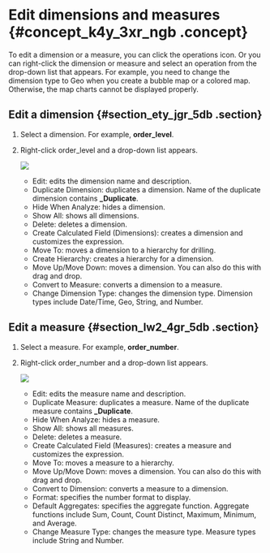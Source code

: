 # Edit dimensions and measures {#concept_k4y_3xr_ngb .concept}

To edit a dimension or a measure, you can click the operations icon. Or you can right-click the dimension or measure and select an operation from the drop-down list that appears. For example, you need to change the dimension type to Geo when you create a bubble map or a colored map. Otherwise, the map charts cannot be displayed properly.

## Edit a dimension {#section_ety_jgr_5db .section}

1.  Select a dimension. For example, **order\_level**.
2.  Right-click order\_level and a drop-down list appears.

    ![](http://static-aliyun-doc.oss-cn-hangzhou.aliyuncs.com/assets/img/9093/15566169216889_en-US.png)

    -   Edit: edits the dimension name and description.
    -   Duplicate Dimension: duplicates a dimension. Name of the duplicate dimension contains **\_Duplicate**.
    -   Hide When Analyze: hides a dimension.
    -   Show All: shows all dimensions.
    -   Delete: deletes a dimension.
    -   Create Calculated Field \(Dimensions\): creates a dimension and customizes the expression.
    -   Move To: moves a dimension to a hierarchy for drilling.
    -   Create Hierarchy: creates a hierarchy for a dimension.
    -   Move Up/Move Down: moves a dimension. You can also do this with drag and drop.
    -   Convert to Measure: converts a dimension to a measure.
    -   Change Dimension Type: changes the dimension type. Dimension types include Date/Time, Geo, String, and Number.

## Edit a measure {#section_lw2_4gr_5db .section}

1.  Select a measure. For example, **order\_number**.
2.  Right-click order\_number and a drop-down list appears.

    ![](http://static-aliyun-doc.oss-cn-hangzhou.aliyuncs.com/assets/img/9093/15566169216890_en-US.png)

    -   Edit: edits the measure name and description.
    -   Duplicate Measure: duplicates a measure. Name of the duplicate measure contains **\_Duplicate**.
    -   Hide When Analyze: hides a measure.
    -   Show All: shows all measures.
    -   Delete: deletes a measure.
    -   Create Calculated Field \(Measures\): creates a measure and customizes the expression.
    -   Move To: moves a measure to a hierarchy.
    -   Move Up/Move Down: moves a dimension. You can also do this with drag and drop.
    -   Convert to Dimension: converts a measure to a dimension.
    -   Format: specifies the number format to display.
    -   Default Aggregates: specifies the aggregate function. Aggregate functions include Sum, Count, Count Distinct, Maximum, Minimum, and Average.
    -   Change Measure Type: changes the measure type. Measure types include String and Number.

